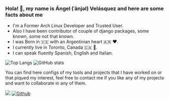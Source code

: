 ### Hola! 👋, my name is Ángel (ˈānjəl) Velásquez and here are some facts about me

  * I'm a Former Arch Linux Developer and Trusted User.
  * Also I have been contributor of couple of django packages, some known, some not that known.
  * I was Born in 🇻🇪 with an Argentinian heart 🇦🇷 ❤️.
  * I currently live in Toronto, Canada 🇨🇦 🍁.
  * I can speak fluently Spanish, English and Italian.


![Top Langs](https://github-readme-stats.vercel.app/api/top-langs/?username=angvp&layout=compact&hide=Gettext%20Catalog&show_icons=true&theme=radical)
![GitHub stats](https://github-readme-stats.vercel.app/api?username=angvp&show_icons=true&theme=radical)

You can find here configs of my tools and projects that I have worked on or that piqued my interest, feel free to contact me if you like any of my projects and want to collaborate in any of them.

![](https://visitor-badge.laobi.icu/badge?page_id=angvp) [![Github](https://img.shields.io/github/followers/angvp?label=Follow&style=social)](https://github.com/angvp)
